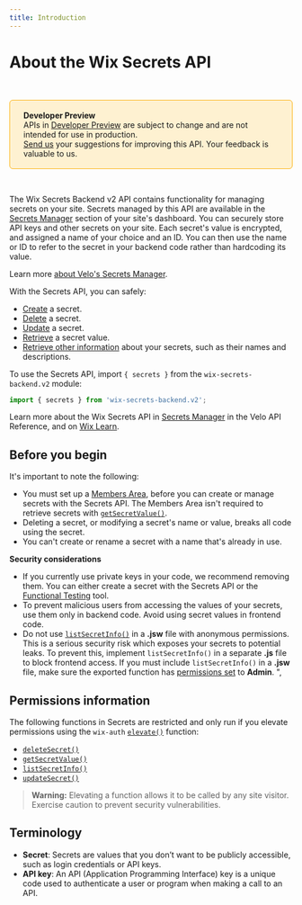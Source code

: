 ```yaml
---
title: Introduction
---
```


# About the Wix Secrets API
&nbsp;

<div style="background-color: #FEF1D1; padding: 18px 24px; border-radius: 6px; border: 1px solid #FDB10C; box-sizing: border-box; display: inline-block">
    <b>Developer Preview</b>
    <br/>
    <span>APIs in <a href="https://www.wix.com/velo/reference/api-overview/developer-preview">Developer Preview</a> are subject to change and are not intended for use in production.<br/><a href="mailto:velo-preview-feedback@wix.com">Send us</a> your suggestions for improving this API. Your feedback is valuable to us.</span>
</div>

&nbsp;
&nbsp;

The Wix Secrets Backend v2 API contains functionality for managing secrets on your site. Secrets managed by this API are available in the [Secrets Manager](https://support.wix.com/en/article/velo-working-with-the-secrets-manager) section of your site's dashboard. You can securely store API keys and other secrets on your site. Each secret's value is encrypted, and assigned a name of your choice and an ID. You can then use the name or ID to refer to the secret in your backend code rather than hardcoding its value.

Learn more [about Velo's Secrets Manager](https://support.wix.com/en/article/velo-about-the-secrets-manager).


With the Secrets API, you can safely:

- [Create](wix-secrets-backend-v2/secrets/createsecret) a secret.
- [Delete](wix-secrets-backend-v2/secrets/deletesecret) a secret.
- [Update](wix-secrets-backend-v2/secrets/updatesecret) a secret.
- [Retrieve](wix-secrets-backend-v2/secrets/getsecretvalue) a secret value.
- [Retrieve other information](wix-secrets-backend-v2/secrets/listsecretinfo) about your secrets, such as their names and descriptions.

To use the Secrets API, import `{ secrets }` from the `wix-secrets-backend.v2` module:
```javascript
import { secrets } from 'wix-secrets-backend.v2';
```

Learn more about the Wix Secrets API in [Secrets Manager](/getting-started/integration-with-third-party-services_secrets-manager) in the Velo API Reference, and on [Wix Learn](https://www.wix.com/learn/online-course/coding-with-velo/velo-backend#secure-api-keys).

## Before you begin
It's important to note the following:

- You must set up a [Members Area](https://support.wix.com/en/article/site-members-adding-and-setting-up-a-members-area), before you can create or manage secrets with the Secrets API. The Members Area isn't required to retrieve secrets with [`getSecretValue()`](wix-secrets-backend-v2/secrets/getsecretvalue).
- Deleting a secret, or modifying a secret's name or value, breaks all code using the secret.
- You can't create or rename a secret with a name that's already in use.

**Security considerations**
- If you currently use private keys in your code, we recommend removing them. You can either create a secret with the Secrets API or the [Functional Testing](https://support.wix.com/en/article/velo-functional-testing-in-the-backend) tool.
- To prevent malicious users from accessing the values of your secrets, use them only in backend code. Avoid using secret values in frontend code.
- Do not use [`listSecretInfo()`](#wix-secrets-backend-v2/secrets/listsecretinfo) in a **.jsw** file with anonymous permissions. This is a serious security risk which exposes your secrets to potential leaks. To prevent this, implement `listSecretInfo()` in a separate **.js** file to block frontend access. If you must include `listSecretInfo()` in a **.jsw** file, make sure the exported function has [permissions set](https://support.wix.com/en/article/velo-about-web-module-permissions) to **Admin**. ",


## Permissions information

The following functions in Secrets are restricted and only run if you elevate permissions
using the `wix-auth` [`elevate()`](https://www.wix.com/velo/reference/wix-auth/elevate)
function:

- [`deleteSecret()`](wix-secrets-backend-v2/secrets/deletesecret)
- [`getSecretValue()`](wix-secrets-backend-v2/secrets/getsecretvalue)
- [`listSecretInfo()`](wix-secrets-backend-v2/secrets/listsecretinfo)
- [`updateSecret()`](wix-secrets-backend-v2/secrets/updatesecret)


<blockquote class='warning'>
<p>
<strong>Warning:</strong>
Elevating a function allows it to be called by any site visitor.
Exercise caution to prevent security vulnerabilities.
</p>
</blockquote>


## Terminology
- **Secret**: Secrets are values that you don’t want to be publicly accessible, such as login credentials or API keys.
- **API key**: An API (Application Programming Interface) key is a unique code used to authenticate a user or program when making a call to an API. 
